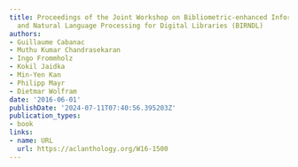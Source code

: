 ```yaml
---
title: Proceedings of the Joint Workshop on Bibliometric-enhanced Information Retrieval
  and Natural Language Processing for Digital Libraries (BIRNDL)
authors:
- Guillaume Cabanac
- Muthu Kumar Chandrasekaran
- Ingo Frommholz
- Kokil Jaidka
- Min-Yen Kan
- Philipp Mayr
- Dietmar Wolfram
date: '2016-06-01'
publishDate: '2024-07-11T07:40:56.395203Z'
publication_types:
- book
links:
- name: URL
  url: https://aclanthology.org/W16-1500
---
```

